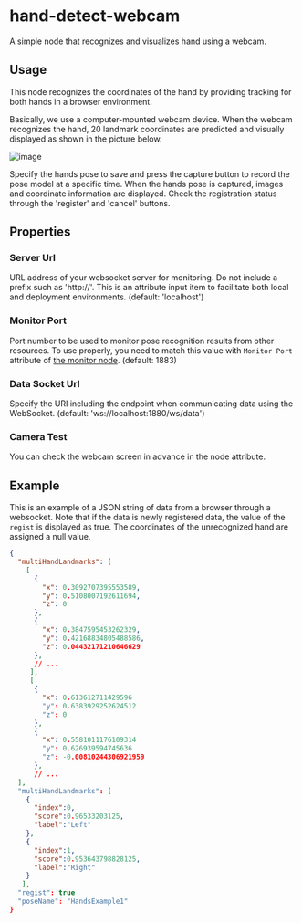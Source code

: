 # hand-detect-webcam

A simple node that recognizes and visualizes hand using a webcam.

## Usage

This node recognizes the coordinates of the hand by providing tracking for both hands in a browser environment.

Basically, we use a computer-mounted webcam device. When the webcam recognizes the hand, 20 landmark coordinates are predicted and visually displayed as shown in the picture below.

![image](https://user-images.githubusercontent.com/30489264/136223035-decf4060-8a0d-4fb3-9fa7-8cffd1c2491e.png)

Specify the hands pose to save and press the capture button to record the pose model at a specific time. When the hands pose is captured, images and coordinate information are displayed. Check the registration status through the 'register' and 'cancel' buttons.

## Properties

### Server Url

URL address of your websocket server for monitoring. Do not include a prefix such as 'http://'. This is an attribute input item to facilitate both local and deployment environments. (default: 'localhost')

### Monitor Port

Port number to be used to monitor pose recognition results from other resources. To use properly, you need to match this value with `Monitor Port` attribute of [the monitor node](https://github.com/5FNSaaS/node-red-contrib-motion-pose/tree/master/monitor). (default: 1883)

### Data Socket Url

Specify the URI including the endpoint when communicating data using the WebSocket. (default: 'ws://localhost:1880/ws/data')

### Camera Test

You can check the webcam screen in advance in the node attribute.

## Example

This is an example of a JSON string of data from a browser through a websocket. Note that if the data is newly registered data, the value of the `regist` is displayed as true. The coordinates of the unrecognized hand are assigned a null value.

```json
{
  "multiHandLandmarks": [
    [
      {
        "x": 0.3092707395553589,
        "y": 0.5108007192611694,
        "z": 0
      },
      {
        "x": 0.3847595453262329,
        "y": 0.42168834805488586,
        "z": 0.04432171210646629
      },
      // ...
     ],
     [
      {
        "x": 0.613612711429596
        "y": 0.6383929252624512
        "z": 0
      },
      {
        "x": 0.5581011176109314
        "y": 0.626939594745636
        "z": -0.00810244306921959
      },
      // ...
  ],
  "multiHandLandmarks": [
    {
      "index":0,
      "score":0.96533203125,
      "label":"Left"
    },
    {
      "index":1,
      "score":0.953643798828125,
      "label":"Right"
    }
   ],
  "regist": true
  "poseName": "HandsExample1"
}
```
